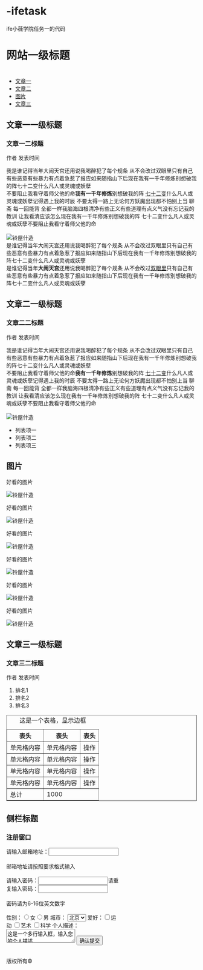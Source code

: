 # -ifetask
ife小薇学院任务一的代码
<!DOCTYPE HTML>
<html>
<head>
<meta charset="utf-8">
<title>ife小薇学院任务一</title>
</head>
<body>
<div><h1>网站一级标题<h1></div>
<div>
 <ul>
  <li><a href="#text1">文章一</a></li>
  <li><a href="#text2">文章二</a></li>
  <li><a href="#text3">图片</a></li>
  <li><a href="#text4">文章三</a></li>
 </ul>
</div>
<div id="#text1">
 <h2>文章一一级标题</h2>
 <h3>文章一二标题</h3>
 <p>作者&nbsp发表时间</p>
 <p>我是谁记得当年大闹天宫还用说我喝醉犯了每个规条 从不会改过双眼里只有自己<br/>有些恶意有些暴力有点着急惹了报应如来随指山下后现在我有一千年修炼别想破我的阵七十二变什么凡人或灵魂或妖孽<br/>
 不要阻止我看守着师父他的命<b>我有一千年修炼</b>别想破我的阵 <a href="http://ife.baidu.com/">七十二变</a>什么凡人或灵魂或妖孽记得遇上我的时辰 不要太得一路上无论何方妖魔出现都不怕别上当 聊斋 每一回能背 全都一样我脑海四根清净有些正义有些道理有点义气没有忘记我的教训 让我看清应该怎么现在我有一千年修炼别想破我的阵 七十二变什么凡人或灵魂或妖孽不要阻止我看守着师父他的命<br/>
 <br/><img src="https://a-ssl.duitang.com/uploads/item/201504/07/20150407H4443_hCRGj.jpeg" alt="铃屋什造" title="铃屋什造"><br/>
 是谁记得当年大闹天宫还用说我喝醉犯了每个规条 从不会改过双眼里只有自己有些恶意有些暴力有点着急惹了报应如来随指山下后现在我有一千年修炼别想破我的阵七十二变什么凡人或灵魂或妖孽<br/>
 是谁记得当年<b>大闹天宫</b>还用说我喝醉犯了每个规条 从不会改过<a href="http://ife.baidu.com/">双眼里</a>只有自己有些恶意有些暴力有点着急惹了报应如来随指山下后现在我有一千年修炼别想破我的阵七十二变什么凡人或灵魂或妖孽</p>
</div>
 
<div id="#text2">
 <h2>文章二一级标题</h2>
 <h3>文章二二标题</h3>
 <p>作者&nbsp发表时间</p>
 <p>我是谁记得当年大闹天宫还用说我喝醉犯了每个规条 从不会改过双眼里只有自己<br/>有些恶意有些暴力有点着急惹了报应如来随指山下后现在我有一千年修炼别想破我的阵七十二变什么凡人或灵魂或妖孽<br/>
 不要阻止我看守着师父他的命<b>我有一千年修炼</b>别想破我的阵 <a href="http://ife.baidu.com/">七十二变</a>什么凡人或灵魂或妖孽记得遇上我的时辰 不要太得一路上无论何方妖魔出现都不怕别上当 聊斋 每一回能背 全都一样我脑海四根清净有些正义有些道理有点义气没有忘记我的教训 让我看清应该怎么现在我有一千年修炼别想破我的阵 七十二变什么凡人或灵魂或妖孽不要阻止我看守着师父他的命<br/>
 <br/><img src="https://a-ssl.duitang.com/uploads/item/201207/12/20120712122453_V33TY.thumb.700_0.jpeg" alt="铃屋什造" title="铃屋什造"><br/>
 </p>
 <ul>
  <li>列表项一</li>
  <li>列表项二</li>
  <li>列表项三</li>
 </ul>
</div>
 
<div id="#text3">
 <h2>图片</h2>
 <p>好看的图片</p>
 <img src="https://a-ssl.duitang.com/uploads/item/201207/12/20120712122453_V33TY.thumb.700_0.jpeg" alt="铃屋什造" title="铃屋什造">
 <p>好看的图片</p>
 <img src="https://a-ssl.duitang.com/uploads/item/201207/12/20120712122453_V33TY.thumb.700_0.jpeg" alt="铃屋什造" title="铃屋什造">
 <p>好看的图片</p>
 <img src="https://a-ssl.duitang.com/uploads/item/201207/12/20120712122453_V33TY.thumb.700_0.jpeg" alt="铃屋什造" title="铃屋什造">
 <p>好看的图片</p>
 <img src="https://a-ssl.duitang.com/uploads/item/201207/12/20120712122453_V33TY.thumb.700_0.jpeg" alt="铃屋什造" title="铃屋什造">
 <p>好看的图片</p>
 <img src="https://a-ssl.duitang.com/uploads/item/201207/12/20120712122453_V33TY.thumb.700_0.jpeg" alt="铃屋什造" title="铃屋什造">
 <p>好看的图片</p>
 <img src="https://a-ssl.duitang.com/uploads/item/201207/12/20120712122453_V33TY.thumb.700_0.jpeg" alt="铃屋什造" title="铃屋什造">
</div>

<div id="#text4">
 <h2>文章三一级标题</h2>
 <h3>文章三二标题</h3>
 <p>作者&nbsp发表时间</p>
 <ol>
  <li>排名1</li>
  <li>排名2</li>
  <li>排名3</li>
 </ol>
 <table border="1">
  <caption>这是一个表格，显示边框</caption>
  <tr><th>表头</th><th>表头</th><th>表头</th></tr>
  <tr><td>单元格内容</td><td>单元格内容</td><td>操作</td></tr>
  <tr><td>单元格内容</td><td>单元格内容</td><td>操作</td></tr>
  <tr><td>单元格内容</td><td>单元格内容</td><td>操作</td></tr>
  <tr><td>单元格内容</td><td>单元格内容</td><td>操作</td></tr>
  <tr><td>总计</td><td colspan="2">1000</td></tr>
 </table>
</div>

<div style="width:60%">
 <h2>侧栏标题</h2>
 <h3>注册窗口</h3>
 <form>
  请输入邮箱地址：<input type="text" name="mail"><br/><br/>
  邮箱地址请按照要求格式输入<br/><br/>
  请输入密码：<input type="password" name="psd">请重复输入密码：<input type="password" name="repsd"><br/><br/>
  密码请为6-16位英文数字<br/><br/>
  性别：<input type="radio" name="sex" value="female">女<input type="radio" name="sex" value="male">男&nbsp城市：
  <select>
   <option value="chongqing">重庆</option>
   <option value="beijing" selected="selected">北京</option>
   <option value="shenzhen">深圳</option>
  </select>
  爱好：<input type="checkbox" name="interest">运动
  <input type="checkbox" name="interest">艺术
  <input type="checkbox" name="interest">科学
  个人描述：
  <textarea rows="2" cols="20">
这是一个多行输入框，输入您的个人描述
  </textarea>
  <input type="submit" value="确认提交"><br/><br/>
 </form>
</div>
版权所有&#169
</body>
</html>

